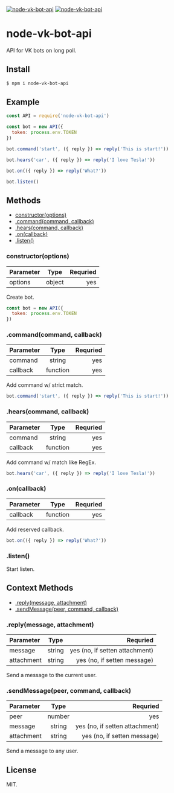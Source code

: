 [![node-vk-bot-api](https://img.shields.io/npm/v/node-vk-bot-api.svg?style=flat-square)](https://www.npmjs.com/package/node-vk-bot-api/)
[![node-vk-bot-api](https://img.shields.io/badge/code%20style-standard-brightgreen.svg?style=flat-square)](http://standardjs.com/)

# node-vk-bot-api

API for VK bots on long poll.

## Install

```sh
$ npm i node-vk-bot-api
```

## Example

```javascript
const API = require('node-vk-bot-api')

const bot = new API({
  token: process.env.TOKEN
})

bot.command('start', ({ reply }) => reply('This is start!'))

bot.hears('car', ({ reply }) => reply('I love Tesla!'))

bot.on(({ reply }) => reply('What?'))

bot.listen()
```

## Methods

* [constructor(options)](#constructoroptions)
* [.command(command, callback)](#commandcommand-callback)
* [.hears(command, callback)](#hearscommand-callback)
* [.on(callback)](#oncallback)
* [.listen()](#listen)

### constructor(options)

| Parameter  | Type      | Requried  |
|:-----------|:---------:| ---------:|
| options    | object    | yes       |

Create bot.

```javascript
const bot = new API({
  token: process.env.TOKEN
})
```

### .command(command, callback)

| Parameter  | Type      | Requried  |
|:-----------|:---------:| ---------:|
| command    | string    | yes       |
| callback   | function  | yes       |

Add command w/ strict match.

```javascript
bot.command('start', ({ reply }) => reply('This is start!'))
```

### .hears(command, callback)

| Parameter  | Type      | Requried  |
|:-----------|:---------:| ---------:|
| command    | string    | yes       |
| callback   | function  | yes       |

Add command w/ match like RegEx.

```javascript
bot.hears('car', ({ reply }) => reply('I love Tesla!'))
```

### .on(callback)

| Parameter  | Type      | Requried  |
|:-----------|:---------:| ---------:|
| callback   | function  | yes       |

Add reserved callback.

```javascript
bot.on(({ reply }) => reply('What?'))
```

### .listen()

Start listen.

## Context Methods

* [.reply(message, attachment)](#replymessage-attachment)
* [.sendMessage(peer, command, callback)](#sendmessagepeerid-command-callback)

### .reply(message, attachment)

| Parameter  | Type      | Requried                         |
|:-----------|:---------:| --------------------------------:|
| message    | string    | yes (no, if setten attachment)   |
| attachment | string    | yes (no, if setten message)      |

Send a message to the current user.

### .sendMessage(peer, command, callback)

| Parameter  | Type      | Requried                         |
|:-----------|:---------:| --------------------------------:|
| peer     | number    | yes                              |
| message    | string    | yes (no, if setten attachment)   |
| attachment | string    | yes (no, if setten message)      |

Send a message to any user.

## License

MIT.
